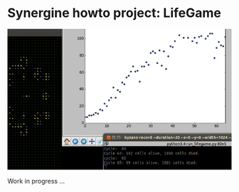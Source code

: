 Synergine howto project: LifeGame
=============

[![Lifegame](https://raw.githubusercontent.com/buxx/synergine/master/doc/images/synergine_lifegame_plot.gif)](https://raw.githubusercontent.com/buxx/synergine/master/doc/images/synergine_lifegame_plot.gif) 


Work in progress ...

